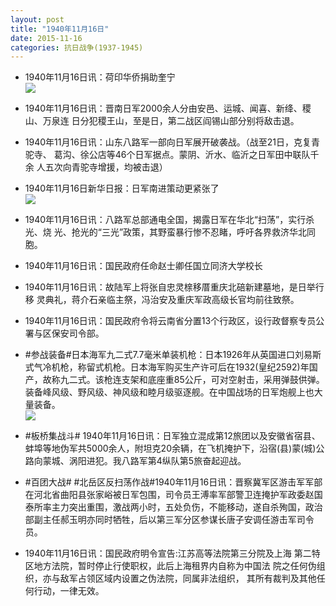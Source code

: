 ```yaml
---
layout: post
title: "1940年11月16日"
date: 2015-11-16
categories: 抗日战争(1937-1945)
---
```


<meta name="referrer" content="no-referrer" />

- 1940年11月16日讯：荷印华侨捐助奎宁 <br/><img src="https://ww2.sinaimg.cn/large/aca367d8jw1ey37mwwaf5j205f05xq3b.jpg" />

- 1940年11月16日讯：晋南日军2000余人分由安邑、运城、闻喜、新绛、稷山、万泉连 日分犯稷王山，至是日，第二战区阎锡山部分别将敌击退。 

- 1940年11月16日讯：山东八路军一部向日军展开破袭战。（战至21日，克复青驼寺、 葛沟、徐公店等46个日军据点。蒙阴、沂水、临沂之日军田中联队千余 人五次向青驼寺增援，均被击退） 

- 1940年11月16日新华日报：日军南进策动更紧张了 <br/><img src="https://ww3.sinaimg.cn/large/aca367d8jw1ey330dzewvj21270iegsy.jpg" />

- 1940年11月16日讯：八路军总部通电全国，揭露日军在华北“扫荡”，实行杀光、烧 光、抢光的“三光”政策，其野蛮暴行惨不忍睹，呼吁各界救济华北同胞。 

- 1940年11月16日讯：国民政府任命赵士卿任国立同济大学校长 

- 1940年11月16日讯：故陆军上将张自忠灵榇移厝重庆北碚新建墓地，是日举行移 灵典礼，蒋介石亲临主祭，冯治安及重庆军政高级长官均前往致祭。 

- 1940年11月16日讯：国民政府令将云南省分置13个行政区，设行政督察专员公署与区保安司令部。 

- #参战装备#日本海军九二式7.7毫米单装机枪：日本1926年从英国进口刘易斯式气冷机枪，称留式机枪。日本海军购买生产许可后在1932(皇纪2592)年国产，故称九二式。该枪连支架和底座重85公斤，可对空射击，采用弹鼓供弹。装备峰风级、野风级、神风级和睦月级驱逐舰。在中国战场的日军炮舰上也大量装备。 <br/><img src="https://ww4.sinaimg.cn/large/aca367d8jw1ey2l3b9n0ij209c0bhwfw.jpg" />

- #板桥集战斗# 1940年11月16日讯：日军独立混成第12旅团以及安徽省宿县、蚌埠等地伪军共5000余人，附坦克20余辆，在飞机掩护下，沿宿(县)蒙(城)公路向蒙城、涡阳进犯。我八路军第4纵队第5旅奋起迎战。 

- #百团大战# #北岳区反扫荡作战#1940年11月16日讯：晋察冀军区游击军军部在河北省曲阳县张家峪被日军包围，司令员王溥率军部警卫连掩护军政委赵国泰所率主力突出重围，激战两小时，五处负伤，不能移动，遂自杀殉国，政治部副主任郝玉明亦同时牺牲，后以第三军分区参谋长唐子安调任游击军司令员。 

- 1940年11月16日讯：国民政府明令宣告:江苏高等法院第三分院及上海 第二特区地方法院，暂时停止行使职权，此后上海租界内自称为中国法 院之任何伪组织，亦与敌军占领区域内设置之伪法院，同属非法组织， 其所有裁判及其他任何行动，一律无效。 

